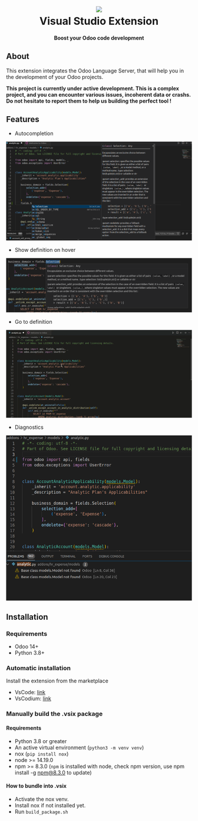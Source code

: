 <h1 align="center">
  <br>
  <a href="https://marketplace.visualstudio.com/items?itemName=Odoo.odoo">
  <img src="https://github.com/odoo/odoo-ls/blob/master/vscode/images/odoo_logo.png?raw=true"></a>
  <br>
  Visual Studio Extension
  <br>
</h1>

<h4 align="center">Boost your Odoo code development</h4>

## About

This extension integrates the Odoo Language Server, that will help you in the development of your Odoo projects.

**This project is currently under active development. This is a complex project, and you can encounter various issues, incoherent data or crashs. Do not hesitate to report them to help us building the perfect tool !**

## Features

- Autocompletion

![Autocompletion picture](images/autocomplete.png?raw=true "Autocompletion")

- Show definition on hover

![hover picture](images/hover.png?raw=true "Hover")

- Go to definition

![gotodefinition picture](images/goto.gif?raw=true "Go to definition")

- Diagnostics

![diagnostics picture](images/diagnostics.png?raw=true "Diagnostics")

## Installation

### Requirements

- Odoo 14+
- Python 3.8+

### Automatic installation

Install the extension from the marketplace
- VsCode: [link]()
- VsCodium: [link]()

### Manually build the .vsix package

#### Requirements

- Python 3.8 or greater
- An active virtual environment (`python3 -m venv venv`)
- nox (`pip install nox`)
- node >= 14.19.0
- npm >= 8.3.0 (`npm` is installed with node, check npm version, use npm install -g npm@8.3.0 to update)

#### How to bundle into .vsix

- Activate the nox venv.
- Install nox if not installed yet.
- Run `build_package.sh
`
